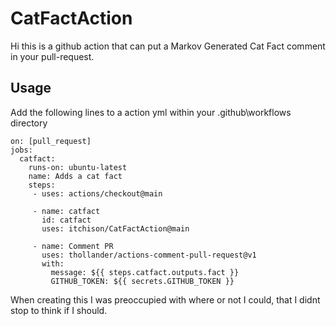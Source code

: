 # CatFactAction
Hi this is a github action that can put a Markov Generated Cat Fact comment in your pull-request.

## Usage
Add the following lines to a action yml within your .github\workflows directory
```
on: [pull_request]
jobs:
  catfact:
    runs-on: ubuntu-latest
    name: Adds a cat fact
    steps:
     - uses: actions/checkout@main

     - name: catfact
       id: catfact
       uses: itchison/CatFactAction@main

     - name: Comment PR
       uses: thollander/actions-comment-pull-request@v1        
       with:
         message: ${{ steps.catfact.outputs.fact }}
         GITHUB_TOKEN: ${{ secrets.GITHUB_TOKEN }}
```
When creating this I was preoccupied with where or not I could, that I didnt stop to think if I should.